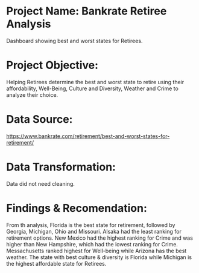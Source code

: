 # Project Name: Bankrate Retiree Analysis 
Dashboard showing best and worst states for Retirees.


# Project Objective:
Helping Retirees determine the best and worst state to retire using their affordability, Well-Being, Culture and Diversity, Weather and Crime to analyze their choice.


# Data Source:
https://www.bankrate.com/retirement/best-and-worst-states-for-retirement/

# Data Transformation: 
Data did not need cleaning.

# Findings & Recomendation: 
From th analysis, Florida is the best state for retirement, followed by Georgia, Michigan, Ohio and Missouri.
Alsaka had the least ranking for retirement options. 
New Mexico had the highest ranking for Crime and was higher than New Hampshire, which had the lowest ranking for Crime.
Messachusetts ranked highest for Well-being while Arizona has the best weather. 
The state with best culture & diversity is Florida while Michigan is the highest affordable state for Retirees.
